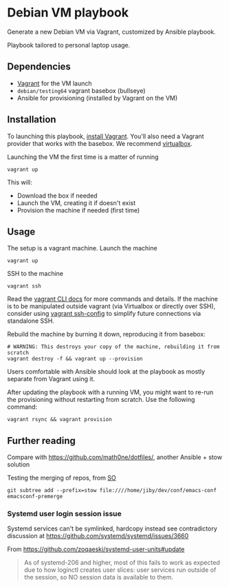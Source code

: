 # Debian VM playbook

Generate a new Debian VM via Vagrant, customized by Ansible playbook.

Playbook tailored to personal laptop usage.

## Dependencies
- [Vagrant](https://vagrantup.com) for the VM launch
- `debian/testing64` vagrant basebox (bullseye)
- Ansible for provisioning (installed by Vagrant on the VM)


## Installation

To launching this playbook, [install Vagrant](https://www.vagrantup.com/intro/getting-started/install.html).
You'll also need a Vagrant provider that works with the basebox. We recommend [virtualbox](https://www.vagrantup.com/docs/virtualbox/).

Launching the VM the first time is a matter of running

	vagrant up

This will:
- Download the box if needed
- Launch the VM, creating it if doesn't exist
- Provision the machine if needed (first time)

## Usage

The setup is a vagrant machine. Launch the machine

	vagrant up

SSH to the machine

	vagrant ssh

Read the [vagrant CLI docs](https://www.vagrantup.com/docs/cli/) for more commands and details.
If the machine is to be manipulated outside vagrant (via Virtualbox or
directly over SSH), consider using [vagrant ssh-config](https://www.vagrantup.com/docs/cli/ssh_config.html) to
simplify future connections via standalone SSH.

Rebuild the machine by burning it down, reproducing it from basebox:

	# WARNING: This destroys your copy of the machine, rebuilding it from scratch
	vagrant destroy -f && vagrant up --provision

Users comfortable with Ansible should look at the playbook as mostly
separate from Vagrant using it.

After updating the playbook with a running VM, you might want to
re-run the provisioning without restarting from scratch. Use the
following command:

	vagrant rsync && vagrant provision

## Further reading
Compare with https://github.com/math0ne/dotfiles/, another Ansible + stow solution


Testing the merging of repos, from [SO](https://stackoverflow.com/a/14992078)

	git subtree add --prefix=stow file:////home/jiby/dev/conf/emacs-conf emacsconf-premerge

### Systemd user login session issue

Systemd services can't be symlinked, hardcopy instead see contradictory
discussion at https://github.com/systemd/systemd/issues/3660


From https://github.com/zoqaeski/systemd-user-units#update
> As of systemd-206 and higher, most of this fails to work as expected due to how loginctl creates user slices: user services run outside of the session, so NO session data is available to them.
